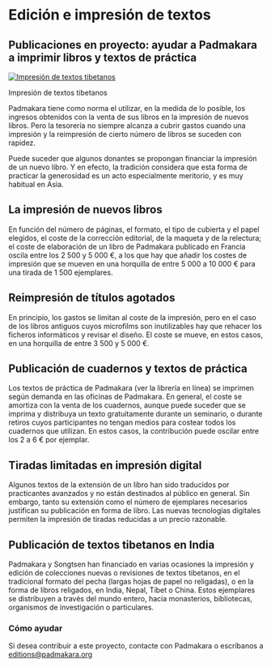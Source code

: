 #  Edición e impresión de textos 

##  Publicaciones en proyecto: ayudar a Padmakara a imprimir libros y textos de práctica 

[ ![Impresión de textos tibetanos](/images/img_impression-150x150.jpg) ](/images/img_impression.jpg)

Impresión de textos tibetanos 

Padmakara tiene como norma el utilizar, en la medida de lo posible, los ingresos obtenidos con la venta de sus libros en la impresión de nuevos libros. Pero la tesorería no siempre alcanza a cubrir gastos cuando una impresión y la reimpresión de cierto número de libros se suceden con rapidez. 

Puede suceder que algunos donantes se propongan financiar la impresión de un nuevo libro. Y en efecto, la tradición considera que esta forma de practicar la generosidad es un acto especialmente meritorio, y es muy habitual en Asia. 

##  La impresión de nuevos libros 

En función del número de páginas, el formato, el tipo de cubierta y el papel elegidos, el coste de la corrección editorial, de la maqueta y de la relectura; el coste de elaboración de un libro de Padmakara publicado en Francia oscila entre los 2 500 y 5 000 €, a los que hay que añadir los costes de impresión que se mueven en una horquilla de entre 5 000 a 10 000 € para una tirada de 1 500 ejemplares. 

##  Reimpresión de títulos agotados 

En principio, los gastos se limitan al coste de la impresión, pero en el caso de los libros antiguos cuyos microfilms son inutilizables hay que rehacer los ficheros informáticos y revisar el diseño. El coste se mueve, en estos casos, en una horquilla de entre 3 500 y 5 000 €. 

##  Publicación de cuadernos y textos de práctica 

Los textos de práctica de Padmakara (ver la librería en línea) se imprimen según demanda en las oficinas de Padmakara. En general, el coste se amortiza con la venta de los cuadernos, aunque puede suceder que se imprima y distribuya un texto gratuitamente durante un seminario, o durante retiros cuyos participantes no tengan medios para costear todos los cuadernos que utilizan. En estos casos, la contribución puede oscilar entre los 2 a 6 € por ejemplar. 

##  Tiradas limitadas en impresión digital 

Algunos textos de la extensión de un libro han sido traducidos por practicantes avanzados y no están destinados al público en general. Sin embargo, tanto su extensión como el número de ejemplares necesarios justifican su publicación en forma de libro. Las nuevas tecnologías digitales permiten la impresión de tiradas reducidas a un precio razonable. 

##  Publicación de textos tibetanos en India 

Padmakara y Songtsen han financiado en varias ocasiones la impresión y edición de colecciones nuevas o revisiones de textos tibetanos, en el tradicional formato del pecha (largas hojas de papel no religadas), o en la forma de libros religados, en India, Nepal, Tíbet o China. Estos ejemplares se distribuyen a través del mundo entero, hacia monasterios, bibliotecas, organismos de investigación o particulares. 

###  Cómo ayudar 

Si desea contribuir a este proyecto, contacte con Padmakara o escríbanos a [ editions@padmakara.org ](mailto:editions@padmakara.org)
